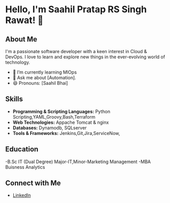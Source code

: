 # Hello, I'm Saahil Pratap RS Singh Rawat! 👋

## About Me

I'm a passionate software developer with a keen interest in Cloud & DevOps. I love to learn and explore new things in the ever-evolving world of technology.

- 🌱 I’m currently learning MlOps
- 💬 Ask me about [Automation].
- 😄 Pronouns: [Saahil Bhai]

## Skills
- **Programming & Scripting Languages:** Python Scripting,YAML,Groovy,Bash,Terraform
- **Web Technologies:** Appache Tomcat & nginx
- **Databases:** Dynamodb, SQLserver
- **Tools & Frameworks:** Jenkins,Git,Jira,ServiceNow,

## Education
-B.Sc IT (Dual Degree) Major-IT,Minor-Marketing Management
-MBA Buisness Analytics

## Connect with Me
- [LinkedIn](http://www.linkedin.com/in/saahil-pratap-singh-21446421a/)
